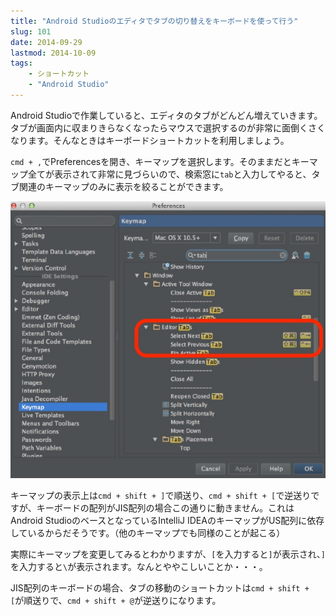 ```yaml
---
title: "Android Studioのエディタでタブの切り替えをキーボードを使って行う"
slug: 101
date: 2014-09-29
lastmod: 2014-10-09
tags: 
    - ショートカット
    - "Android Studio"
---
```


Android Studioで作業していると、エディタのタブがどんどん増えていきます。タブが画面内に収まりきらなくなったらマウスで選択するのが非常に面倒くさくなります。そんなときはキーボードショートカットを利用しましょう。

`cmd + ,`でPreferencesを開き、キーマップを選択します。そのままだとキーマップ全てが表示されて非常に見づらいので、検索窓に`tab`と入力してやると、タブ関連のキーマップのみに表示を絞ることができます。

![キーマップ　エディタタブの切り替え](0bc4871aebae9ea286c935fc3c272429.jpg)

キーマップの表示上は`cmd + shift + ]`で順送り、`cmd + shift + [`で逆送りですが、キーボードの配列がJIS配列の場合この通りに動きません。これはAndroid StudioのベースとなっているIntelliJ IDEAのキーマップがUS配列に依存しているからだそうです。（他のキーマップでも同様のことが起こる）

実際にキーマップを変更してみるとわかりますが、`[`を入力すると`]`が表示され、`]`を入力すると`\`が表示されます。なんとややこしいことか・・・。

JIS配列のキーボードの場合、タブの移動のショートカットは`cmd + shift + [`が順送りで、`cmd + shift + @`が逆送りになります。


  